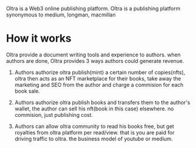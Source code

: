 Oltra is a Web3 online publishing platform. Oltra is a publishing platform synonymous to medium, longman, macmillan

# How it works

Oltra provide a document writing tools and experience to authors. when authors are done, Oltra provides 3 ways authors could generate revenue.

1. Authors authorize oltra publish(mint) a certain number of copies(nfts), oltra then acts as an NFT marketplace for their books, take away the marketing and SEO from the author and charge a commision for each book sale.

2. Authors authorize oltra publish books and transfers them to the author's wallet, the author can sell his nft(book in this case) elsewhere. no commision, just publishing cost.

3. Authors can allow oltra community to read his books free, but get royalties from oltra platform per read/view. that is you are paid for driving traffic to oltra. the business model of youtube or medium.
